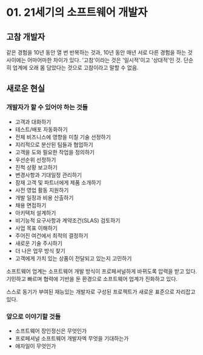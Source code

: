 # 01. 21세기의 소프트웨어 개발자

## 고참 개발자

같은 경험을 10년 동안 열 번 반복하는 것과, 10년 동안 매년 서로 다른 경험을 하는 것 사이에는 어마어마한 차이가 있다.
'고참'이라는 것은 '일시적'이고 '상대적'인 것.
단순히 업계에 오래 몸 담았다는 것으로 고참이라고 말할 수 없음.


## 새로운 현실

### 개발자가 할 수 있어야 하는 것들

* 고객과 대화하기
* 테스트/배포 자동화하기
* 전체 비즈니스에 영향을 미칠 기술 선정하기
* 지리적으로 분산된 팀들과 협업하기
* 고객을 도와 필요한 작업을 정의하기
* 우선순위 선정하기
* 진척 상황 보고하기
* 변경사항과 기대일정 관리하기
* 잠재 고객 및 파트너에게 제품 소개하기
* 사전 영업 활동 지원하기
* 개발 일정과 비용 산출하기
* 채용 면접하기
* 아키텍처 설계하기
* 비기능적 요구사항과 계약조건(SLAS) 검토하기
* 사업 목표 이해하기
* 주어진 여건에서 최적의 결정하기
* 새로운 기술 주시하기
* 더 나은 업무 방식 찾기
* 고객에게 가치 있는 상품이 전달되고 있는지 고민하기

소프트웨어 업계는 소프트웨어 개발 방식이 프로페셔널하게 바뀌도록 압력을 받고 있다.
기민하고 빠르며 협력에 기반을 둔 환경으로 소프트웨어 업계가 진화하고 있다. 

스스로 동기가 부여된 재능있는 개발자로 구성된 프로젝트가 새로운 표준으로 자리잡고 있다.

### 앞으로 이야기할 것들

* 소프트웨어 장인정신은 무엇인가
* 프로페셔널 소프트웨어 개발자엑 무엇을 기대하는가
* 애자일이 무엇인가
